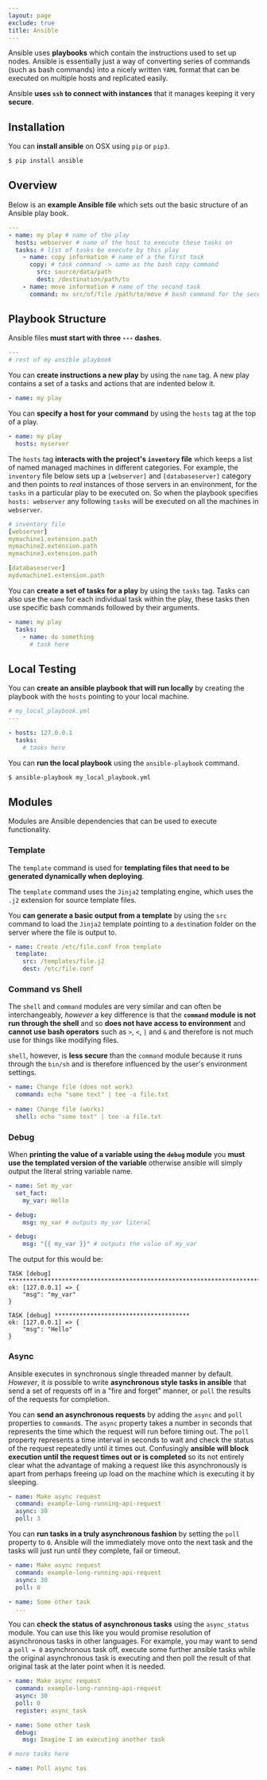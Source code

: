 ```yaml
---
layout: page
exclude: true
title: Ansible
---
```


Ansible uses **playbooks** which contain the instructions used to set up nodes. Ansible is essentially just a way of converting series of commands (such as bash commands) into a nicely written `YAML` format that can be executed on multiple hosts and replicated easily.

Ansible **uses `ssh` to connect with instances** that it manages keeping it very **secure**.

## Installation

You can **install ansible** on OSX using `pip` or `pip3`.
```bash
$ pip install ansible
```

## Overview

Below is an **example Ansible file** which sets out the basic structure of an Ansible play book.
```yaml
---
- name: my play # name of the play
  hosts: webserver # name of the host to execute these tasks on
  tasks: # list of tasks be execute by this play
    - name: copy information # name of a the first task
      copy: # task command -> same as the bash copy command
        src: source/data/path
        dest: /destination/path/to
    - name: move information # name of the second task
      command: mv src/of/file /path/to/move # bash command for the second command
```

## Playbook Structure

Ansible files **must start with three `---` dashes**.
```yaml
---
# rest of my ansible playbook
```

You can **create instructions a new play** by using the `name` tag. A new play contains a set of a tasks and actions that are indented below it.
```yaml
- name: my play
```

You can **specify a host for your command** by using the `hosts` tag at the top of a play.
```yaml
- name: my play
  hosts: myserver
```

The `hosts` tag **interacts with the project's `inventory` file** which keeps a list of named managed machines in different categories. For example, the `inventory` file below sets up a `[webserver]` and `[databaseserver]` category and then points to *real* instances of those servers in an environment, for the `tasks` in a particular play to be executed on. So when the playbook specifies `hosts: webserver` any following `tasks` will be executed on all the machines in `webserver`.
```yaml
# inventory file
[webserver]
mymachine1.extension.path
mymachine2.extension.path
mymachine3.extension.path

[databaseserver]
mydvmachine1.extension.path
```

You can **create a set of tasks for a play** by using the `tasks` tag. Tasks can also use the `name` for each individual task within the play, these tasks then use specific bash commands followed by their arguments.
```yaml
- name: my play
  tasks:
    - name: do something
      # task here
```

## Local Testing

You can **create an ansible playbook that will run locally** by creating the playbook with the `hosts` pointing to your local machine.

```yaml
# my_local_playbook.yml
---

- hosts: 127.0.0.1
  tasks:
    # tasks here
```

You can **run the local playbook** using the `ansible-playbook` command.
```bash
$ ansible-playbook my_local_playbook.yml
```

## Modules

Modules are Ansible dependencies that can be used to execute functionality.

### Template

The `template` command is used for **templating files that need to be generated dynamically when deploying**.

The `template` command uses the `Jinja2` templating engine, which uses the `.j2` extension for source template files.

You **can generate a basic output from a template** by using the `src` command to load the `Jinja2` template pointing to a `dest`ination folder on the server where the file is output to.
```yaml
- name: Create /etc/file.conf from template
  template:
    src: /templates/file.j2
    dest: /etc/file.conf
```

### Command vs Shell

The `shell` and `command` modules are very similar and can often be interchangeably, *however* a key difference is that the **`command` module is not run through the shell** and so **does not have access to environment** and **cannot use bash operators** such as `>`, `<`, `|` and `&` and therefore is not much use for things like modifying files.

`shell`, however, is **less secure** than the `command` module because it runs through the `bin/sh` and is therefore influenced by the user's environment settings.
```yaml
- name: Change file (does not work)
  command: echo "some text" | tee -a file.txt
 
- name: Change file (works)
  shell: echo "some text" | tee -a file.txt
```

### Debug

When **printing the value of a variable using the `debug` module** you **must use the templated version of the variable** otherwise ansible will simply output the literal string variable name.
```yaml
- name: Set my_var
  set_fact:
    my_var: Hello

- debug:
    msg: my_var # outputs my_var literal

- debug:
    msg: "{{ my_var }}" # outputs the value of my_var
```

The output for this would be:
```
TASK [debug] ***************************************************************************************************************************************************************************
ok: [127.0.0.1] => {
    "msg": "my_var"
}

TASK [debug] **************************************
ok: [127.0.0.1] => {
    "msg": "Hello"
}
```

### Async

Ansible executes in synchronous single threaded manner by default. *However*, it *is* possible to write **asynchronous style tasks in ansible** that send a set of requests off in a "fire and forget" manner, or `poll` the results of the requests for completion.

You can **send an asynchronous requests** by adding the `async` and `poll` properties to `command`s. The `async` property takes a number in seconds that represents the time which the request will run before timing out. The `poll` property represents a time interval in seconds to wait and check the status of the request repeatedly until it times out. Confusingly **ansible will block execution until the request times out or is completed** so its not entirely clear what the advantage of making a request like this asynchronously is apart from perhaps freeing up load on the machine which is executing it by sleeping.
```yaml
- name: Make async request
  command: example-long-running-api-request
  async: 30
  poll: 3
```

You can **run tasks in a truly asynchronous fashion** by setting the `poll` property to `0`. Ansible will the immediately move onto the next task and the tasks will just run until they complete, fail or timeout.
```yaml
- name: Make async request
  command: example-long-running-api-request
  async: 30
  poll: 0

- name: Some other task
  ...
```

You can **check the status of asynchronous tasks** using the `async_status` module. You can use this like you would promise resolution of asynchronous tasks in other languages. For example, you may want to send a `poll = 0` asynchronous task off, execute some further ansible tasks while the original asynchronous task is executing and then poll the result of that original task at the later point when it is needed.
```yaml
- name: Make async request
  command: example-long-running-api-request
  async: 30
  poll: 0
  register: async_task

- name: Some other task
  debug:
    msg: Imagine I am executing another task

# more tasks here

- name: Poll async tas
```


<!--stackedit_data:
eyJoaXN0b3J5IjpbMTk0MDY3NDg5NSwxMzA1MzU3NzY1LC0zMT
U4MDM0ODgsMTg0NjY5Mzk0MCw1NzIyNTg5Miw5MDI4MDc1OTcs
MzA2MjcxNTcxLDIxNjQ0MTc2NSwtMzM2MzcyMzQ0XX0=
-->